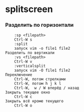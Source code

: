 splitscreen
=====

### Разделить по горизонтали
	
		:sp <filepath>
		Ctrl-W s
		:split
		запуск vim -o file1 file2
	Разделить по вертикали
		:vs <filepath>
		Ctrl-W v
		:verticalsplit
		запуск vim -O file1 file2
	Переключение
		Ctrl-W, потом стрелками
		Ctrl-W, потом h j k l
		Ctrl-W,  w / W вперёд / назад
	Закрыть текущее окно
		Ctrl-W c
	Закрыть всё кроме текущего
		Ctrl-W o